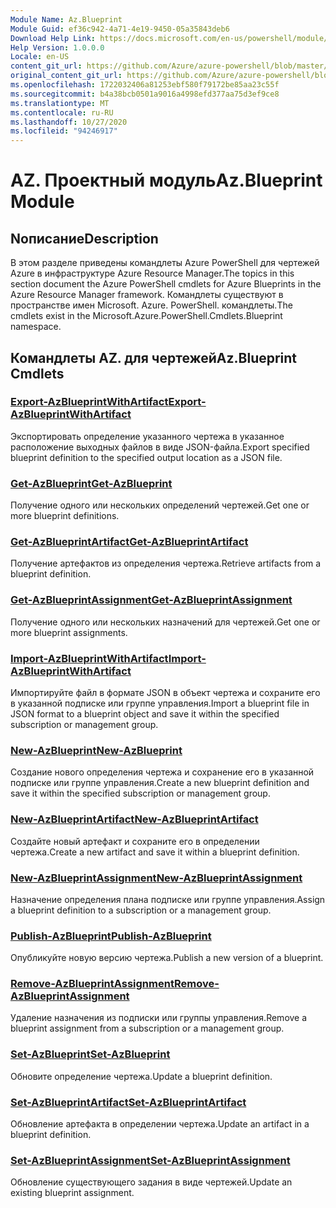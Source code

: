```yaml
---
Module Name: Az.Blueprint
Module Guid: ef36c942-4a71-4e19-9450-05a35843deb6
Download Help Link: https://docs.microsoft.com/en-us/powershell/module/az.blueprint
Help Version: 1.0.0.0
Locale: en-US
content_git_url: https://github.com/Azure/azure-powershell/blob/master/src/Blueprint/Blueprint/help/Az.Blueprint.md
original_content_git_url: https://github.com/Azure/azure-powershell/blob/master/src/Blueprint/Blueprint/help/Az.Blueprint.md
ms.openlocfilehash: 1722032406a81253ebf580f79172be85aa23c55f
ms.sourcegitcommit: b4a38bcb0501a9016a4998efd377aa75d3ef9ce8
ms.translationtype: MT
ms.contentlocale: ru-RU
ms.lasthandoff: 10/27/2020
ms.locfileid: "94246917"
---
```

# <span data-ttu-id="a35b8-101">AZ. Проектный модуль</span><span class="sxs-lookup"><span data-stu-id="a35b8-101">Az.Blueprint Module</span></span>
## <span data-ttu-id="a35b8-102">Nописание</span><span class="sxs-lookup"><span data-stu-id="a35b8-102">Description</span></span>
<span data-ttu-id="a35b8-103">В этом разделе приведены командлеты Azure PowerShell для чертежей Azure в инфраструктуре Azure Resource Manager.</span><span class="sxs-lookup"><span data-stu-id="a35b8-103">The topics in this section document the Azure PowerShell cmdlets for Azure Blueprints in the Azure Resource Manager framework.</span></span> <span data-ttu-id="a35b8-104">Командлеты существуют в пространстве имен Microsoft. Azure. PowerShell. командлеты.</span><span class="sxs-lookup"><span data-stu-id="a35b8-104">The cmdlets exist in the Microsoft.Azure.PowerShell.Cmdlets.Blueprint namespace.</span></span>

## <span data-ttu-id="a35b8-105">Командлеты AZ. для чертежей</span><span class="sxs-lookup"><span data-stu-id="a35b8-105">Az.Blueprint Cmdlets</span></span>
### [<span data-ttu-id="a35b8-106">Export-AzBlueprintWithArtifact</span><span class="sxs-lookup"><span data-stu-id="a35b8-106">Export-AzBlueprintWithArtifact</span></span>](Export-AzBlueprintWithArtifact.md)
<span data-ttu-id="a35b8-107">Экспортировать определение указанного чертежа в указанное расположение выходных файлов в виде JSON-файла.</span><span class="sxs-lookup"><span data-stu-id="a35b8-107">Export specified blueprint definition to the specified output location as a JSON file.</span></span> 

### [<span data-ttu-id="a35b8-108">Get-AzBlueprint</span><span class="sxs-lookup"><span data-stu-id="a35b8-108">Get-AzBlueprint</span></span>](Get-AzBlueprint.md)
<span data-ttu-id="a35b8-109">Получение одного или нескольких определений чертежей.</span><span class="sxs-lookup"><span data-stu-id="a35b8-109">Get one or more blueprint definitions.</span></span>

### [<span data-ttu-id="a35b8-110">Get-AzBlueprintArtifact</span><span class="sxs-lookup"><span data-stu-id="a35b8-110">Get-AzBlueprintArtifact</span></span>](Get-AzBlueprintArtifact.md)
<span data-ttu-id="a35b8-111">Получение артефактов из определения чертежа.</span><span class="sxs-lookup"><span data-stu-id="a35b8-111">Retrieve artifacts from a blueprint definition.</span></span>

### [<span data-ttu-id="a35b8-112">Get-AzBlueprintAssignment</span><span class="sxs-lookup"><span data-stu-id="a35b8-112">Get-AzBlueprintAssignment</span></span>](Get-AzBlueprintAssignment.md)
<span data-ttu-id="a35b8-113">Получение одного или нескольких назначений для чертежей.</span><span class="sxs-lookup"><span data-stu-id="a35b8-113">Get one or more blueprint assignments.</span></span>

### [<span data-ttu-id="a35b8-114">Import-AzBlueprintWithArtifact</span><span class="sxs-lookup"><span data-stu-id="a35b8-114">Import-AzBlueprintWithArtifact</span></span>](Import-AzBlueprintWithArtifact.md)
<span data-ttu-id="a35b8-115">Импортируйте файл в формате JSON в объект чертежа и сохраните его в указанной подписке или группе управления.</span><span class="sxs-lookup"><span data-stu-id="a35b8-115">Import a blueprint file in JSON format to a blueprint object and save it within the specified subscription or management group.</span></span>

### [<span data-ttu-id="a35b8-116">New-AzBlueprint</span><span class="sxs-lookup"><span data-stu-id="a35b8-116">New-AzBlueprint</span></span>](New-AzBlueprint.md)
<span data-ttu-id="a35b8-117">Создание нового определения чертежа и сохранение его в указанной подписке или группе управления.</span><span class="sxs-lookup"><span data-stu-id="a35b8-117">Create a new blueprint definition and save it within the specified subscription or management group.</span></span>

### [<span data-ttu-id="a35b8-118">New-AzBlueprintArtifact</span><span class="sxs-lookup"><span data-stu-id="a35b8-118">New-AzBlueprintArtifact</span></span>](New-AzBlueprintArtifact.md)
<span data-ttu-id="a35b8-119">Создайте новый артефакт и сохраните его в определении чертежа.</span><span class="sxs-lookup"><span data-stu-id="a35b8-119">Create a new artifact and save it within a blueprint definition.</span></span>

### [<span data-ttu-id="a35b8-120">New-AzBlueprintAssignment</span><span class="sxs-lookup"><span data-stu-id="a35b8-120">New-AzBlueprintAssignment</span></span>](New-AzBlueprintAssignment.md)
<span data-ttu-id="a35b8-121">Назначение определения плана подписке или группе управления.</span><span class="sxs-lookup"><span data-stu-id="a35b8-121">Assign a blueprint definition to a subscription or a management group.</span></span>

### [<span data-ttu-id="a35b8-122">Publish-AzBlueprint</span><span class="sxs-lookup"><span data-stu-id="a35b8-122">Publish-AzBlueprint</span></span>](Publish-AzBlueprint.md)
<span data-ttu-id="a35b8-123">Опубликуйте новую версию чертежа.</span><span class="sxs-lookup"><span data-stu-id="a35b8-123">Publish a new version of a blueprint.</span></span>

### [<span data-ttu-id="a35b8-124">Remove-AzBlueprintAssignment</span><span class="sxs-lookup"><span data-stu-id="a35b8-124">Remove-AzBlueprintAssignment</span></span>](Remove-AzBlueprintAssignment.md)
<span data-ttu-id="a35b8-125">Удаление назначения из подписки или группы управления.</span><span class="sxs-lookup"><span data-stu-id="a35b8-125">Remove a blueprint assignment from a subscription or a management group.</span></span>

### [<span data-ttu-id="a35b8-126">Set-AzBlueprint</span><span class="sxs-lookup"><span data-stu-id="a35b8-126">Set-AzBlueprint</span></span>](Set-AzBlueprint.md)
<span data-ttu-id="a35b8-127">Обновите определение чертежа.</span><span class="sxs-lookup"><span data-stu-id="a35b8-127">Update a blueprint definition.</span></span>

### [<span data-ttu-id="a35b8-128">Set-AzBlueprintArtifact</span><span class="sxs-lookup"><span data-stu-id="a35b8-128">Set-AzBlueprintArtifact</span></span>](Set-AzBlueprintArtifact.md)
<span data-ttu-id="a35b8-129">Обновление артефакта в определении чертежа.</span><span class="sxs-lookup"><span data-stu-id="a35b8-129">Update an artifact in a blueprint definition.</span></span>

### [<span data-ttu-id="a35b8-130">Set-AzBlueprintAssignment</span><span class="sxs-lookup"><span data-stu-id="a35b8-130">Set-AzBlueprintAssignment</span></span>](Set-AzBlueprintAssignment.md)
<span data-ttu-id="a35b8-131">Обновление существующего задания в виде чертежей.</span><span class="sxs-lookup"><span data-stu-id="a35b8-131">Update an existing blueprint assignment.</span></span>

